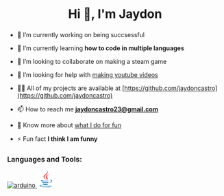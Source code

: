<h1 align="center">Hi 👋, I'm Jaydon</h1>
<h3 align="center"></h3>

- 🔭 I’m currently working on being succsessful

- 🌱 I’m currently learning **how to code in multiple languages**

- 👯 I’m looking to collaborate on making a steam game

- 🤝 I’m looking for help with [making youtube videos](https://www.youtube.com/channel/UC03ltjLP8Ndnpyb0-lK0jYA)

- 👨‍💻 All of my projects are available at [https://github.com/jaydoncastro](https://github.com/jaydoncastro)

- 📫 How to reach me **jaydoncastro23@gmail.com**

- 📄 Know more about [what I do for fun](https://steamcommunity.com/id/nihilisticprophet)

- ⚡ Fun fact **I think I am funny**


<h3 align="left">Languages and Tools:</h3>
<p align="left"> <a href="https://www.arduino.cc/" target="_blank" rel="noreferrer"> <img src="https://cdn.worldvectorlogo.com/logos/arduino-1.svg" alt="arduino" width="40" height="40"/> </a> <a href="https://www.java.com" target="_blank" rel="noreferrer"> <img src="https://raw.githubusercontent.com/devicons/devicon/master/icons/java/java-original.svg" alt="java" width="40" height="40"/> </a> </p>
